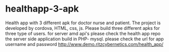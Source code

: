 # healthapp-3-apk
Health app with 3 different apk for doctor nurse and patient. The project is developed by cordova, HTML, css, js.
Please build three different apks for three type of users.
for server amd api's please check the health app repo
the server side application build in PHP- mysql.
please check the url for app username and password http://www.demo.ritzcybernetics.com/health_app/
